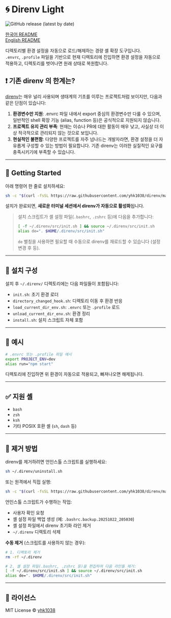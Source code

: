 # 🌀 Direnv Light

![GitHub release (latest by date)](https://img.shields.io/github/v/release/yhk1038/direnv?style=flat-square)

[한국어 README](./README.ko.md)\
[English README](./README.md)

디렉토리별 환경 설정을 자동으로 로드/해제하는 경량 셸 확장 도구입니다.\
`.envrc`, `.profile` 파일을 기반으로 현재 디렉토리에 진입하면 환경 설정을 자동으로 적용하고, 디렉토리를 벗어나면 원래 상태로 복원합니다.

## ❗ 기존 direnv 의 한계는?

[direnv](https://github.com/direnv/direnv)는 매우 널리 사용되며 생태계의 기초를 이루는 프로젝트처럼 보이지만, 다음과 같은 단점이 있습니다:

1. **환경변수만 지원**: .envrc 파일 내에서 export 중심의 환경변수만 다룰 수 있으며, 일반적인 shell 확장 기능 (alias, function 등)은 공식적으로 지원되지 않습니다.
2. **프로젝트 유지 관리 부족**: 현재는 이슈나 PR에 대한 활동이 매우 낮고, 사실상 더 이상 적극적으로 관리되지 않는 것으로 보입니다.
3. **현실적인 불편함**: 다양한 프로젝트를 자주 넘나드는 개발자라면, 환경 설정을 더 자유롭게 구성할 수 있는 방법이 필요합니다. 기존 direnv는 이러한 실질적인 요구를 충족시키기에 부족할 수 있습니다.

---

## 🚀 Getting Started

아래 명령어 한 줄로 설치하세요:

```sh
sh -c "$(curl -fsSL https://raw.githubusercontent.com/yhk1038/direnv/main/install.sh)"
```

설치가 완료되면, **새로운 터미널 세션에서 direnv가 자동으로 활성화**됩니다.

> 설치 스크립트가 셸 설정 파일(`.bashrc`, `.zshrc` 등)에 다음을 추가합니다:
> ```bash
> [ -f ~/.direnv/src/init.sh ] && source ~/.direnv/src/init.sh
> alias de=". $HOME/.direnv/src/init.sh"
> ```
>
> `de` 별칭을 사용하면 필요할 때 수동으로 direnv를 재로드할 수 있습니다 (설정 변경 후 등).

---

## 📂 설치 구성

설치 후 `~/.direnv/` 디렉토리에는 다음 파일들이 포함됩니다:

- `init.sh`: 초기 환경 로더
- `directory_changed_hook.sh`: 디렉토리 이동 후 환경 반응
- `load_current_dir_env.sh`: `.envrc` 또는 `.profile` 로드
- `unload_current_dir_env.sh`: 환경 정리
- `install.sh`: 설치 스크립트 자체 포함

---

## 🧪 예시

```bash
# .envrc 또는 .profile 파일 예시
export PROJECT_ENV=dev
alias run="npm start"
```

디렉토리에 진입하면 위 환경이 자동으로 적용되고, 빠져나오면 해제됩니다.

---

## ✅ 지원 셸

- `bash`
- `zsh`
- `ksh`
- 기타 POSIX 호환 셸 (`sh`, `dash` 등)

---

## 🧹 제거 방법

direnv를 제거하려면 언인스톨 스크립트를 실행하세요:

```sh
sh ~/.direnv/uninstall.sh
```

또는 원격에서 직접 실행:

```sh
sh -c "$(curl -fsSL https://raw.githubusercontent.com/yhk1038/direnv/main/uninstall.sh)"
```

언인스톨 스크립트가 수행하는 작업:
- 사용자 확인 요청
- 셸 설정 파일 백업 생성 (예: `.bashrc.backup.20251022_205030`)
- 셸 설정 파일에서 direnv 초기화 라인 제거
- `~/.direnv` 디렉토리 삭제

**수동 제거** (스크립트를 사용하지 않는 경우):

```sh
# 1. 디렉토리 제거
rm -rf ~/.direnv

# 2. 셸 설정 파일(.bashrc, .zshrc 등)을 편집하여 다음 라인들 제거:
[ -f ~/.direnv/src/init.sh ] && source ~/.direnv/src/init.sh
alias de=". $HOME/.direnv/src/init.sh"
```

---

## 📄 라이선스

MIT License © [yhk1038](https://github.com/yhk1038)

